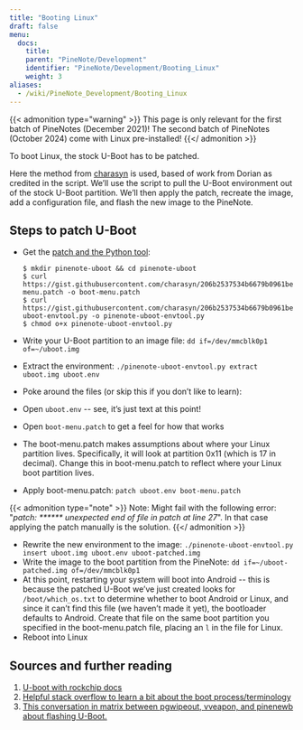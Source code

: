 ```yaml
---
title: "Booting Linux"
draft: false
menu:
  docs:
    title:
    parent: "PineNote/Development"
    identifier: "PineNote/Development/Booting_Linux"
    weight: 3
aliases:
  - /wiki/PineNote_Development/Booting_Linux
---
```


{{< admonition type="warning" >}}
This page is only relevant for the first batch of PineNotes (December 2021)! The second batch of PineNotes (October 2024) come with Linux pre-installed!
{{</ admonition >}}

To boot Linux, the stock U-Boot has to be patched.

Here the method from [charasyn](https://gist.github.com/charasyn/206b2537534b6679b0961be64cf9c35f) is used, based of work from Dorian as credited in the script. We’ll use the script to pull the U-Boot environment out of the stock U-Boot partition. We’ll then apply the patch, recreate the image, add a configuration file, and flash the new image to the PineNote.

## Steps to patch U-Boot

* Get the [patch and the Python tool](https://gist.github.com/charasyn/206b2537534b6679b0961be64cf9c35f):

  ```console
  $ mkdir pinenote-uboot && cd pinenote-uboot
  $ curl https://gist.githubusercontent.com/charasyn/206b2537534b6679b0961be64cf9c35f/raw/cc513998a36fac0cea266260e3ca3e64abfe3696/boot-menu.patch -o boot-menu.patch
  $ curl https://gist.githubusercontent.com/charasyn/206b2537534b6679b0961be64cf9c35f/raw/cc513998a36fac0cea266260e3ca3e64abfe3696/pinenote-uboot-envtool.py -o pinenote-uboot-envtool.py
  $ chmod o+x pinenote-uboot-envtool.py
  ```
* Write your U-Boot partition to an image file: `dd if=/dev/mmcblk0p1 of=~/uboot.img`
* Extract the environment: `./pinenote-uboot-envtool.py extract uboot.img uboot.env`
* Poke around the files (or skip this if you don’t like to learn):
* Open `uboot.env` -- see, it’s just text at this point! 
* Open `boot-menu.patch` to get a feel for how that works
* The boot-menu.patch makes assumptions about where your Linux partition lives. Specifically, it will look at partition 0x11 (which is 17 in decimal). Change this in boot-menu.patch to reflect where your Linux boot partition lives.
* Apply boot-menu.patch: `patch uboot.env boot-menu.patch`

{{< admonition type="note" >}}
 Note: Might fail with the following error: "_patch: \****** unexpected end of file in patch at line 27_". In that case applying the patch manually is the solution.
{{</ admonition >}}

* Rewrite the new environment to the image: `./pinenote-uboot-envtool.py insert uboot.img uboot.env uboot-patched.img`
* Write the image to the boot partition from the PineNote: `dd if=~/uboot-patched.img of=/dev/mmcblk0p1`
* At this point, restarting your system will boot into Android -- this is because the patched U-Boot we’ve just created looks for `/boot/which_os.txt` to determine whether to boot Android or Linux, and since it can’t find this file (we haven’t made it yet), the bootloader defaults to Android. Create that file on the same boot partition you specified in the boot-menu.patch file, placing an `l` in the file for Linux.
* Reboot into Linux

## Sources and further reading

1. [U-boot with rockchip docs](https://u-boot.readthedocs.io/en/latest/board/rockchip/rockchip.html)
2. [Helpful stack overflow to learn a bit about the boot process/terminology](https://stackoverflow.com/questions/31244862/what-is-the-use-of-spl-secondary-program-loader)
3. [This conversation in matrix between pgwipeout, vveapon, and pinenewb about flashing U-Boot.](https://matrix.to/#/!QtTzSRYMuozjbOQkzJ:matrix.org/$bVBxdD3E01da7w4LRm45-mwbw_jPk6CrJTQWGMG3B2I?via=matrix.org&via=kde.org&via=tchncs.de)
